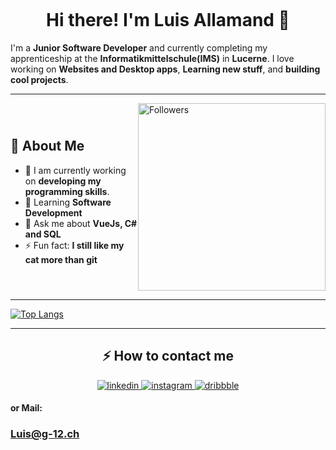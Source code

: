 <p><img align="center" src="https://images.unsplash.com/photo-1605379399642-870262d3d051?q=80&w=2106&auto=format&fit=crop&ixlib=rb-4.0.3&ixid=M3wxMjA3fDB8MHxwaG90by1wYWdlfHx8fGVufDB8fHx8fA%3D%3D" alt="" /></p>
<!-- Greet -->
<div align="center">
  <h1>Hi there! I'm Luis Allamand 👋</h1>
</div>

I'm a **Junior Software Developer** and currently completing my apprenticeship at the **Informatikmittelschule(IMS)** in **Lucerne**. I love working on **Websites and Desktop apps**, **Learning new stuff**, and **building cool projects**.

---

<div style="display: flex; align-items: center;">
  <div style="flex: 1;">
    <h2> 🚀 About Me </h2>
    <ul>
      <li>🌱 I am currently working on <strong>developing my programming skills</strong>.</li>
      <li>📖 Learning <strong>Software Development</strong></li>
      <li>💬 Ask me about <strong>VueJs, C# and SQL</strong></li>
      <li>⚡ Fun fact: <strong>I still like my cat more than git</strong></li>
    </ul>
  </div>
  <div>
    <img width="300px" alt="Followers" title="Follow me on GitHub" src="https://images.unsplash.com/photo-1505238680356-667803448bb6?q=80&w=2070&auto=format&fit=crop&ixlib=rb-4.0.3&ixid=M3wxMjA3fDB8MHxwaG90by1wYWdlfHx8fGVufDB8fHx8fA%3D%3D" style="max-width: 100%;">
  </div>
</div>

---

[![Top Langs](https://github-readme-stats.vercel.app/api/top-langs/?username=LuisAll12&layout=donut)](https://github.com/anuraghazra/github-readme-stats)

---

<h2 align="center">⚡️ How to contact me</h2>
<div align="center">
  <a href="https://www.linkedin.com/in/luis-allamand-b01637352" target="_blank">
    <img src="https://img.shields.io/badge/linkedin-logo?style=for-the-badge&logo=linkedin&logoColor=white&color=#0a77b6" alt="linkedin" />
  </a>
  <a href="https://www.instagram.com/luis_sui1866/" target="_blank">
    <img src="https://img.shields.io/badge/instagram-logo?style=for-the-badge&logo=instagram&logoColor=white&color=#F35369" alt="instagram" />
  </a>
  <a href="https://www.dribbble.com/LuisAll12" target="_blank">
    <img src="https://img.shields.io/badge/dribbble-logo?style=for-the-badge&logo=dribbble&logoColor=white&color=#ea64d9" alt="dribbble" />
  </a>
</div>

#### or Mail:
### Luis@g-12.ch
